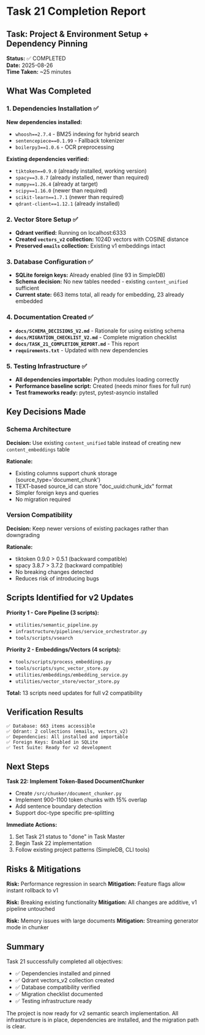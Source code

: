 # Task 21 Completion Report

## Task: Project & Environment Setup + Dependency Pinning

**Status:** ✅ COMPLETED  
**Date:** 2025-08-26  
**Time Taken:** ~25 minutes

## What Was Completed

### 1. Dependencies Installation ✅
**New dependencies installed:**
- `whoosh==2.7.4` - BM25 indexing for hybrid search
- `sentencepiece==0.1.99` - Fallback tokenizer
- `boilerpy3==1.0.6` - OCR preprocessing

**Existing dependencies verified:**
- `tiktoken==0.9.0` (already installed, working version)
- `spacy==3.8.7` (already installed, newer than required)
- `numpy==1.26.4` (already at target)
- `scipy==1.16.0` (newer than required)
- `scikit-learn==1.7.1` (newer than required)
- `qdrant-client==1.12.1` (already installed)

### 2. Vector Store Setup ✅
- **Qdrant verified:** Running on localhost:6333
- **Created `vectors_v2` collection:** 1024D vectors with COSINE distance
- **Preserved `emails` collection:** Existing v1 embeddings intact

### 3. Database Configuration ✅
- **SQLite foreign keys:** Already enabled (line 93 in SimpleDB)
- **Schema decision:** No new tables needed - existing `content_unified` sufficient
- **Current state:** 663 items total, all ready for embedding, 23 already embedded

### 4. Documentation Created ✅
- **`docs/SCHEMA_DECISIONS_V2.md`** - Rationale for using existing schema
- **`docs/MIGRATION_CHECKLIST_V2.md`** - Complete migration checklist
- **`docs/TASK_21_COMPLETION_REPORT.md`** - This report
- **`requirements.txt`** - Updated with new dependencies

### 5. Testing Infrastructure ✅
- **All dependencies importable:** Python modules loading correctly
- **Performance baseline script:** Created (needs minor fixes for full run)
- **Test frameworks ready:** pytest, pytest-asyncio installed

## Key Decisions Made

### Schema Architecture
**Decision:** Use existing `content_unified` table instead of creating new `content_embeddings` table

**Rationale:**
- Existing columns support chunk storage (source_type='document_chunk')
- TEXT-based source_id can store "doc_uuid:chunk_idx" format
- Simpler foreign keys and queries
- No migration required

### Version Compatibility
**Decision:** Keep newer versions of existing packages rather than downgrading

**Rationale:**
- tiktoken 0.9.0 > 0.5.1 (backward compatible)
- spacy 3.8.7 > 3.7.2 (backward compatible)
- No breaking changes detected
- Reduces risk of introducing bugs

## Scripts Identified for v2 Updates

**Priority 1 - Core Pipeline (3 scripts):**
- `utilities/semantic_pipeline.py`
- `infrastructure/pipelines/service_orchestrator.py`
- `tools/scripts/vsearch`

**Priority 2 - Embeddings/Vectors (4 scripts):**
- `tools/scripts/process_embeddings.py`
- `tools/scripts/sync_vector_store.py`
- `utilities/embeddings/embedding_service.py`
- `utilities/vector_store/vector_store.py`

**Total:** 13 scripts need updates for full v2 compatibility

## Verification Results

```
✅ Database: 663 items accessible
✅ Qdrant: 2 collections (emails, vectors_v2)
✅ Dependencies: All installed and importable
✅ Foreign Keys: Enabled in SQLite
✅ Test Suite: Ready for v2 development
```

## Next Steps

**Task 22: Implement Token-Based DocumentChunker**
- Create `/src/chunker/document_chunker.py`
- Implement 900-1100 token chunks with 15% overlap
- Add sentence boundary detection
- Support doc-type specific pre-splitting

**Immediate Actions:**
1. Set Task 21 status to "done" in Task Master
2. Begin Task 22 implementation
3. Follow existing project patterns (SimpleDB, CLI tools)

## Risks & Mitigations

**Risk:** Performance regression in search
**Mitigation:** Feature flags allow instant rollback to v1

**Risk:** Breaking existing functionality
**Mitigation:** All changes are additive, v1 pipeline untouched

**Risk:** Memory issues with large documents
**Mitigation:** Streaming generator mode in chunker

## Summary

Task 21 successfully completed all objectives:
- ✅ Dependencies installed and pinned
- ✅ Qdrant vectors_v2 collection created
- ✅ Database compatibility verified
- ✅ Migration checklist documented
- ✅ Testing infrastructure ready

The project is now ready for v2 semantic search implementation. All infrastructure is in place, dependencies are installed, and the migration path is clear.